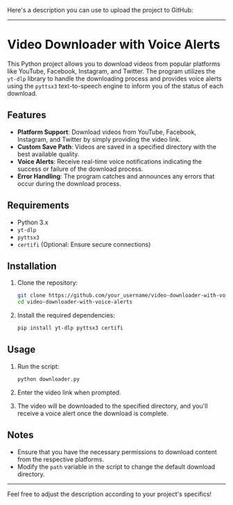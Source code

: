 Here's a description you can use to upload the project to GitHub:

---

# Video Downloader with Voice Alerts

This Python project allows you to download videos from popular platforms like YouTube, Facebook, Instagram, and Twitter. The program utilizes the `yt-dlp` library to handle the downloading process and provides voice alerts using the `pyttsx3` text-to-speech engine to inform you of the status of each download.

## Features

- **Platform Support**: Download videos from YouTube, Facebook, Instagram, and Twitter by simply providing the video link.
- **Custom Save Path**: Videos are saved in a specified directory with the best available quality.
- **Voice Alerts**: Receive real-time voice notifications indicating the success or failure of the download process.
- **Error Handling**: The program catches and announces any errors that occur during the download process.

## Requirements

- Python 3.x
- `yt-dlp`
- `pyttsx3`
- `certifi` (Optional: Ensure secure connections)

## Installation

1. Clone the repository:
   ```bash
   git clone https://github.com/your_username/video-downloader-with-voice-alerts.git
   cd video-downloader-with-voice-alerts
   ```

2. Install the required dependencies:
   ```bash
   pip install yt-dlp pyttsx3 certifi
   ```

## Usage

1. Run the script:
   ```bash
   python downloader.py
   ```

2. Enter the video link when prompted.

3. The video will be downloaded to the specified directory, and you'll receive a voice alert once the download is complete.

## Notes

- Ensure that you have the necessary permissions to download content from the respective platforms.
- Modify the `path` variable in the script to change the default download directory.

---

Feel free to adjust the description according to your project's specifics!
